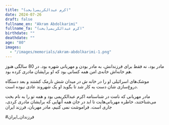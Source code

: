 ```yaml
---
title: "اکرم عبدالکریمی(بخت)"
date: 2024-07-26
draft: false
fullname_en: "Akram Abdolkarimi"
fullname_fa: "اکرم عبدالکریمی(بخت)"
birthdate: ""
deathdate: ""
age: "80"
images:
  - "/images/memorials/akram-abdolkarimi-1.png"
---
```


مادر بود، نه فقط برای فرزندانش، به مادر بودن و مهربانی شهره بود.
در 80 سالگی هنوز هم خانه‌اش خانه‌ی امن همه کسانی بود که او برایشان مادری کرده بود.

موشک‌های اسرائیلی او را در خانه ش در میدان شش نارمک کشتند و بعد دستگاه دروغ‌سازی شان دست به کار شد تا بگوید او یک شهروند عادی نبوده است.

 مادر مهربانی که نامت در شناسنامه اکرم عبدالکریمی بود و همه تو را به نام بخت می‌شناختند، خاطره مهربانی‌هایت تا ابد در جان همه آنهایی که برایشان مادری کردی، جاری است.
فراموشت نمی کنیم، مادر مهربان، فرزند ایران

#فرزندان_ایران